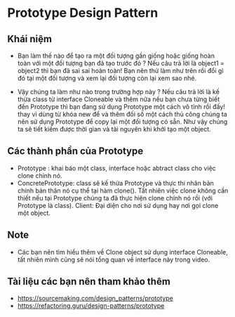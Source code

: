 # Prototype Design Pattern

## Khái niệm
- Bạn làm thế nào để tạo ra một đối tượng gần giống hoặc giống hoàn toàn với một đối tượng bạn đã tạo trước đó ? Nếu câu trả lời là object1 = object2 thì bạn đã sai sai hoàn toàn! Bạn nên thử làm như trên rồi đổi gì đó tại một đối tượng và xem lại đối tượng còn lại xem sao nhé.

- Vậy chúng ta làm như nào trong trường hợp này ? Nếu câu trả lời là kế thừa class từ interface Cloneable và thêm nữa nếu bạn chưa từng biết đến Prototype thì bạn đang sử dụng Prototype một cách vô tình rồi đấy! thay vì dùng từ khóa new để và thêm đối số một cách thủ công chúng ta nên sử dụng Prototype để copy lại một đối tượng có sẵn. Như vậy chúng ta sẽ tiết kiếm được thời gian và tài nguyên khi khởi tạo một object.

## Các thành phần của Prototype
- Prototype : khai báo một class, interface hoặc abtract class cho việc clone chính nó.
- ConcretePrototype: class sẽ kế thừa Prototype và thực thi nhân bản chính bản thân nó cụ thể tại hàm clone(). Tất nhiên việc clone không cần thiết nếu tại Prototype chúng ta đã thực hiện clone chính nó rồi (với Prototype là class).
Client: Đại diện cho nơi sử dụng hay nơi gọi clone một object.

## Note
-  Các bạn nên tìm hiểu thêm về  Clone object sử dụng interface Cloneable, tất nhiên mình cũng sẽ nói tổng quan về interface này trong video.

## Tài liệu các bạn nên tham khảo thêm
- https://sourcemaking.com/design_patterns/prototype
- https://refactoring.guru/design-patterns/prototype